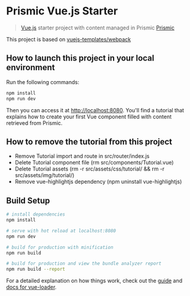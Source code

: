 # Prismic Vue.js Starter

> [Vue.js](https://vuejs.org) starter project with content managed in Prismic [Prismic](https://prismic.io)

This project is based on [vuejs-templates/webpack](https://github.com/vuejs-templates/webpack)

## How to launch this project in your local environment

Run the following commands:

``` bash
npm install
npm run dev
```

Then you can access it at [http://localhost:8080](http://localhost:8080).
You'll find a tutorial that explains how to create your first Vue component filled with content retrieved from Prismic.

## How to remove the tutorial from this project

- Remove Tutorial import and route in src/router/index.js
- Delete Tutorial component file (rm src/components/Tutorial.vue)
- Delete Tutorial assets (rm -r src/assets/css/tutorial/ && rm -r src/assets/img/tutorial/)
- Remove vue-highlightjs dependency (npm uninstall vue-highlightjs)

## Build Setup

``` bash
# install dependencies
npm install

# serve with hot reload at localhost:8080
npm run dev

# build for production with minification
npm run build

# build for production and view the bundle analyzer report
npm run build --report
```

For a detailed explanation on how things work, check out the [guide](http://vuejs-templates.github.io/webpack/) and [docs for vue-loader](http://vuejs.github.io/vue-loader).
